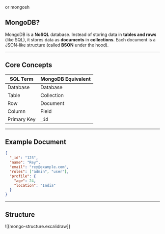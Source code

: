 or mongosh 
##  MongoDB?

MongoDB is a **NoSQL** database. Instead of storing data in **tables and rows** (like SQL), it stores data as **documents** in **collections**. Each document is a JSON-like structure (called **BSON** under the hood).

---

## Core Concepts

| SQL Term    | MongoDB Equivalent |
| ----------- | ------------------ |
| Database    | Database           |
| Table       | Collection         |
| Row         | Document           |
| Column      | Field              |
| Primary Key | `_id`              |

---

## Example Document

```json
{
  "_id": "123",
  "name": "Rey",
  "email": "rey@example.com",
  "roles": ["admin", "user"],
  "profile": {
    "age": 24,
    "location": "India"
  }
}
```

---

## Structure
![[mongo-structure.excalidraw]]

